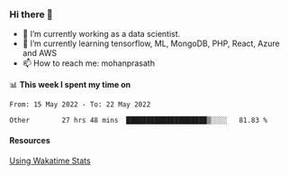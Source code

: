 ### Hi there 👋

- 🔭 I’m currently working as a data scientist.
- 🌱 I’m currently learning tensorflow, ML, MongoDB, PHP, React, Azure and AWS
- 📫 How to reach me: mohanprasath

📊 **This week I spent my time on**
<!--START_SECTION:waka-->

```text
From: 15 May 2022 - To: 22 May 2022

Other        27 hrs 48 mins  ████████████████████▒░░░░   81.83 %
```

<!--END_SECTION:waka-->

#### Resources
[Using Wakatime Stats](https://github.com/marketplace/actions/waka-readme)
